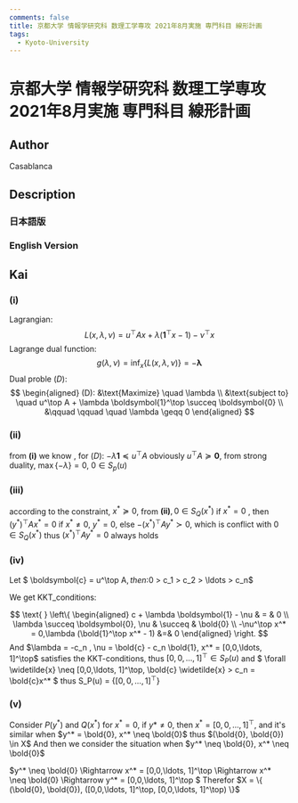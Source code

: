 ```yaml
---
comments: false
title: 京都大学 情報学研究科 数理工学専攻 2021年8月実施 専門科目 線形計画
tags:
  - Kyoto-University
---
```

# 京都大学 情報学研究科 数理工学専攻 2021年8月実施 専門科目 線形計画

## **Author**
Casablanca

## **Description**
### 日本語版


### English Version


## **Kai**
### (i)
Lagrangian:
$$L(x, \lambda, \nu) = u^\top Ax + \lambda(\mathbf{1}^\top x - 1) - \nu^\top x$$
Lagrange dual function:
$$g(\lambda, \nu) = \inf_{x} \{ L(x,\lambda, \nu) \} = - \boldsymbol{\lambda}$$
Dual proble $(D)$:
$$
\begin{aligned}
(D): &\text{Maximize} \quad \lambda \\
&\text{subject to} \quad u^\top A + \lambda \boldsymbol{1}^\top \succeq \boldsymbol{0} \\
&\qquad \qquad \quad \lambda \geqq 0
\end{aligned}
$$

### (ii)
from $\boldsymbol{(i)}$ we know , for $(D)$: $-\lambda \boldsymbol{1} \preceq u^\top A$
obviously $u^\top A \succeq \boldsymbol{0}$, from strong duality, $\max \{- \lambda\} = 0$, $0 \in S_p(u)$

### (iii)

according to the constraint, $x^* \succeq 0$, from $\boldsymbol{(ii)}, 0 \in S_Q(x^*)$
if $x^* = 0$ , then $(y^*)^\top Ax^* = 0$
if $x^* \neq 0$, $y^* = 0$, else $-(x^*)^\top A y^* \succ 0$, which is conflict with $0 \in S_Q(x^*)$
thus $(x^*)^\top A y^* = 0$ always holds

### (iv)
Let $ \boldsymbol{c} = u^\top A$, then :$0 > c_1 > c_2 > \ldots > c_n$

We get KKT_conditions:

$$
\text{ } \left\{
\begin{aligned}
c + \lambda \boldsymbol{1} - \nu & = & 0 \\
\lambda \succeq \boldsymbol{0}, \nu   & \succeq & \bold{0} \\
 -\nu^\top x^*  = 0,\lambda (\bold{1}^\top x^* - 1) &=& 0
\end{aligned}
\right.
$$
And $\lambda = -c_n , \nu = \bold{c} - c_n \bold{1}, x^* = [0,0,\ldots, 1]^\top$ satisfies the KKT-conditions,
thus $[0,0,\ldots, 1]^\top \in S_P(u)$
and $ \forall \widetilde{x} \neq [0,0,\ldots, 1]^\top, \bold{c} \widetilde{x} > c_n = \bold{c}x^* $ 
thus S_P(u) = $\{ [0,0,\ldots, 1]^\top \}$

### (v)
Consider $P(y^*)$ and $Q(x^*)$
for $x^* = 0$, if $y* \neq 0$, then $x^* = [0,0,\ldots, 1]^\top$, and it's similar when $y^* = \bold{0}, x^* \neq \bold{0}$
thus $(\bold{0}, \bold{0}) \in X$
And then we consider the situation when $y^* \neq \bold{0}, x^* \neq \bold{0}$

$y^* \neq \bold{0} \Rightarrow x^* = [0,0,\ldots, 1]^\top \Rightarrow x^* \neq \bold{0} \Rightarrow y^* = [0,0,\ldots, 1]^\top $
Therefor $X = \{ (\bold{0}, \bold{0}), ([0,0,\ldots, 1]^\top, [0,0,\ldots, 1]^\top) \}$